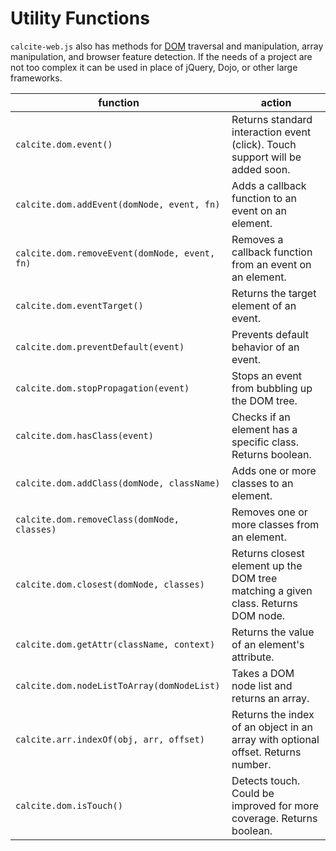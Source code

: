 # Utility Functions

`calcite-web.js` also has methods for [DOM](https://developer.mozilla.org/en-US/docs/Web/API/Document_Object_Model) traversal and manipulation, array manipulation, and browser feature detection. If the needs of a project are not too complex it can be used in place of jQuery, Dojo, or other large frameworks.

| function | action |
| -------- | ------ |
| `calcite.dom.event()` | Returns standard interaction event (click). Touch support will be added soon. |
| `calcite.dom.addEvent(domNode, event, fn)` | Adds a callback function to an event on an element. |
| `calcite.dom.removeEvent(domNode, event, fn)` | Removes a callback function from an event on an element. |
| `calcite.dom.eventTarget()` | Returns the target element of an event. |
| `calcite.dom.preventDefault(event)` | Prevents default behavior of an event. |
| `calcite.dom.stopPropagation(event)` | Stops an event from bubbling up the DOM tree. |
| `calcite.dom.hasClass(event)` | Checks if an element has a specific class. Returns boolean. |
| `calcite.dom.addClass(domNode, className)` | Adds one or more classes to an element. |
| `calcite.dom.removeClass(domNode, classes)` | Removes one or more classes from an element. |
| `calcite.dom.closest(domNode, classes)` | Returns closest element up the DOM tree matching a given class. Returns DOM node. |
| `calcite.dom.getAttr(className, context)` | Returns the value of an element's attribute. |
| `calcite.dom.nodeListToArray(domNodeList)` | Takes a DOM node list and returns an array. |
| `calcite.arr.indexOf(obj, arr, offset)` | Returns the index of an object in an array with optional offset. Returns number. |
| `calcite.dom.isTouch()` | Detects touch. Could be improved for more coverage. Returns boolean. |
